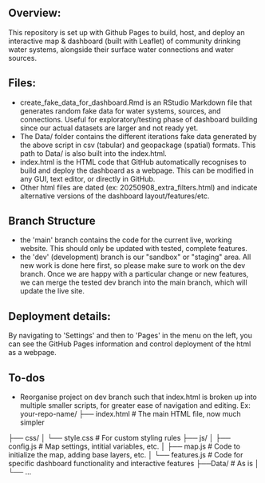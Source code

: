 ## Overview:
This repository is set up with Github Pages to build, host, and deploy an interactive map & dashboard (built with Leaflet) of community drinking water systems, alongside their surface water connections and water sources. 

## Files:
- create_fake_data_for_dashboard.Rmd is an RStudio Markdown file that generates random fake data for water systems, sources, and connections. Useful for exploratory/testing phase of dashboard building since our actual datasets are larger and not ready yet. 
- The Data/ folder contains the different iterations fake data generated by the above script in csv (tabular) and geopackage (spatial) formats. This path to Data/ is also built into the index.html.
- index.html is the HTML code that GitHub automatically recognises to build and deploy the dashboard as a webpage. This can be modified in any GUI, text editor, or directly in GitHub. 
- Other html files are dated (ex: 20250908_extra_filters.html) and indicate alternative versions of the dashboard layout/features/etc.

## Branch Structure
- the 'main' branch contains the code for the current live, working website. This should only be updated with tested, complete features.
- the 'dev' (development) branch is our "sandbox" or "staging" area. All new work is done here first, so please make sure to work on the dev branch. Once we are happy with a particular change or new features, we can merge the tested dev branch into the main branch, which will update the live site. 

## Deployment details:
By navigating to 'Settings' and then to 'Pages' in the menu on the left, you can see the GitHub Pages information and control deployment of the html as a webpage. 

## To-dos
- Reorganise project on dev branch such that index.html is broken up into multiple smaller scripts, for greater ease of navigation and editing.
Ex:
your-repo-name/
├── index.html          # The main HTML file, now much simpler

├── css/
│   └── style.css       # For custom styling rules
├── js/
│   ├── config.js       # Map settings, intitial variables, etc.
│   ├── map.js          # Code to initialize the map, adding base layers, etc.
│   └── features.js     # Code for specific dashboard functionality and interactive features
├──Data/                # As is
│   └── ...
